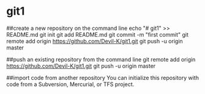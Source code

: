 # git1

##create a new repository on the command line
echo "# git1" >> README.md
git init
git add README.md
git commit -m "first commit"
git remote add origin https://github.com/Devil-K/git1.git
git push -u origin master

##push an existing repository from the command line
git remote add origin https://github.com/Devil-K/git1.git
git push -u origin master

##import code from another repository
You can initialize this repository with code from a Subversion, Mercurial, or TFS project.